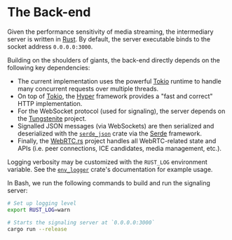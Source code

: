 # The Back-end
Given the performance sensitivity of media streaming, the intermediary server is written in [Rust]. By default, the server executable binds to the socket address `0.0.0.0:3000`.

Building on the shoulders of giants, the back-end directly depends on the following key dependencies:

* The current implementation uses the powerful [Tokio] runtime to handle many concurrent requests over multiple threads.
* On top of [Tokio], the [Hyper] framework provides a "fast and correct" HTTP implementation.
* For the WebSocket protocol (used for signaling), the server depends on the [Tungstenite] project.
* Signalled JSON messages (via WebSockets) are then serialized and deserialized with the [`serde_json`] crate via the [Serde] framework.
* Finally, the [WebRTC.rs] project handles all WebRTC-related state and APIs (i.e. peer connections, ICE candidates, media management, etc.).

[Rust]: https://www.rust-lang.org
[Tokio]: https://tokio.rs
[Hyper]: https://hyper.rs
[Tungstenite]: https://github.com/snapview/tungstenite-rs
[Serde]: https://serde.rs
[`serde_json`]: https://github.com/serde-rs/json
[WebRTC.rs]: https://webrtc.rs

Logging verbosity may be customized with the `RUST_LOG` environment variable. See the [`env_logger`] crate's documentation for example usage.

[`env_logger`]: https://docs.rs/env_logger

In Bash, we run the following commands to build and run the signaling server:

```bash
# Set up logging level
export RUST_LOG=warn

# Starts the signaling server at `0.0.0.0:3000`
cargo run --release
```
